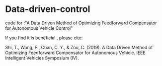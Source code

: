 # Data-driven-control

code for :"A Data Driven Method of Optimizing Feedforward Compensator for Autonomous Vehicle Control"

If you find it is beneficial , please cite:


Shi, T., Wang, P., Chan, C. Y., & Zou, C. (2019). A Data Driven Method of Optimizing Feedforward Compensator for Autonomous Vehicle. IEEE Intelligent Vehicles Symposium (IV). 
